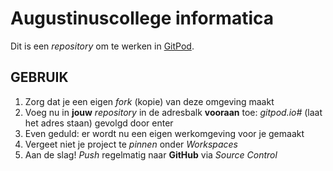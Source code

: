 # Augustinuscollege informatica

Dit is een *repository* om te werken in [GitPod](https://gitpod.io).

## GEBRUIK

1. Zorg dat je een eigen *fork* (kopie) van deze omgeving maakt
1. Voeg nu in **jouw** *repository* in de adresbalk **vooraan** toe: *gitpod.io#* (laat het adres staan) gevolgd door enter
1. Even geduld: er wordt nu een eigen werkomgeving voor je gemaakt
1. Vergeet niet je project te *pinnen* onder *Workspaces*
1. Aan de slag! *Push* regelmatig naar **GitHub** via *Source Control*